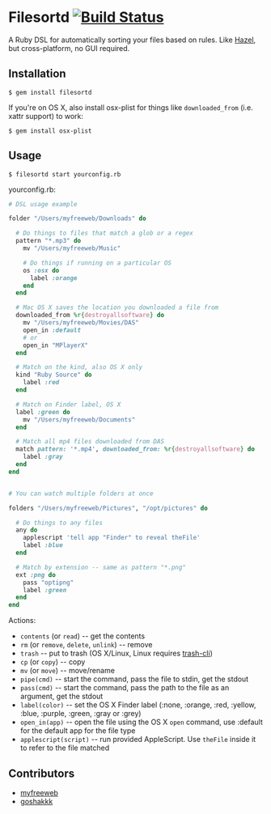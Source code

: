 # Filesortd [![Build Status](https://travis-ci.org/myfreeweb/filesortd.png?branch=master)](https://travis-ci.org/myfreeweb/filesortd)

A Ruby DSL for automatically sorting your files based on rules.
Like [Hazel](http://www.noodlesoft.com/hazel.php), but cross-platform, no GUI required.

## Installation

    $ gem install filesortd

If you're on OS X, also install osx-plist for things like `downloaded_from` (i.e. xattr support) to work:

    $ gem install osx-plist

## Usage

    $ filesortd start yourconfig.rb

yourconfig.rb:

```ruby
# DSL usage example

folder "/Users/myfreeweb/Downloads" do

  # Do things to files that match a glob or a regex
  pattern "*.mp3" do
    mv "/Users/myfreeweb/Music"

    # Do things if running on a particular OS
    os :osx do
      label :orange
    end
  end

  # Mac OS X saves the location you downloaded a file from
  downloaded_from %r{destroyallsoftware} do
    mv "/Users/myfreeweb/Movies/DAS"
    open_in :default
    # or
    open_in "MPlayerX"
  end

  # Match on the kind, also OS X only
  kind "Ruby Source" do
    label :red
  end

  # Match on Finder label, OS X
  label :green do
    mv "/Users/myfreeweb/Documents"
  end

  # Match all mp4 files downloaded from DAS
  match pattern: '*.mp4', downloaded_from: %r{destroyallsoftware} do
    label :gray
  end
end


# You can watch multiple folders at once

folders "/Users/myfreeweb/Pictures", "/opt/pictures" do

  # Do things to any files
  any do
    applescript 'tell app "Finder" to reveal theFile'
    label :blue
  end

  # Match by extension -- same as pattern "*.png"
  ext :png do
    pass "optipng"
    label :green
  end
end
```

Actions:

- `contents` (or `read`) -- get the contents
- `rm` (or `remove`, `delete`, `unlink`) -- remove
- `trash` -- put to trash (OS X/Linux, Linux requires [trash-cli](https://github.com/andreafrancia/trash-cli))
- `cp` (or `copy`) -- copy
- `mv` (or `move`) -- move/rename
- `pipe(cmd)` -- start the command, pass the file to stdin, get the stdout
- `pass(cmd)` -- start the command, pass the path to the file as an argument, get the stdout
- `label(color)` -- set the OS X Finder label (:none, :orange, :red, :yellow, :blue, :purple, :green, :gray or :grey)
- `open_in(app)` -- open the file using the OS X `open` command, use :default for the default app for the file type
- `applescript(script)` -- run provided AppleScript. Use `theFile` inside it to refer to the file matched

## Contributors

- [myfreeweb](https://github.com/myfreeweb)
- [goshakkk](https://github.com/goshakkk)
